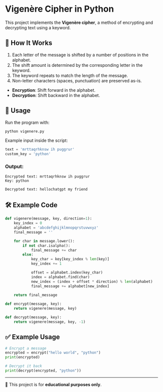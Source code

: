 # Vigenère Cipher in Python

This project implements the **Vigenère cipher**, a method of encrypting
and decrypting text using a keyword.

## 📖 How It Works

1.  Each letter of the message is shifted by a number of positions in
    the alphabet.
2.  The shift amount is determined by the corresponding letter in the
    keyword.
3.  The keyword repeats to match the length of the message.
4.  Non-letter characters (spaces, punctuation) are preserved as-is.

-   **Encryption**: Shift forward in the alphabet.
-   **Decryption**: Shift backward in the alphabet.

## 🚀 Usage

Run the program with:

``` bash
python vigenere.py
```

Example input inside the script:

``` python
text = 'mrttaqrhknsw ih puggrur'
custom_key = 'python'
```

### Output:

    Encrypted text: mrttaqrhknsw ih puggrur
    Key: python

    Decrypted text: hellochatgpt my friend

## 🛠 Example Code

``` python
def vigenere(message, key, direction=1):
    key_index = 0
    alphabet = 'abcdefghijklmnopqrstuvwxyz'
    final_message = ''

    for char in message.lower():
        if not char.isalpha():
            final_message += char
        else:
            key_char = key[key_index % len(key)]
            key_index += 1

            offset = alphabet.index(key_char)
            index = alphabet.find(char)
            new_index = (index + offset * direction) % len(alphabet)
            final_message += alphabet[new_index]
    
    return final_message

def encrypt(message, key):
    return vigenere(message, key)

def decrypt(message, key):
    return vigenere(message, key, -1)
```

## ✅ Example Usage

``` python
# Encrypt a message
encrypted = encrypt("hello world", "python")
print(encrypted)

# Decrypt it back
print(decrypt(encrypted, "python"))
```

------------------------------------------------------------------------

📌 This project is for **educational purposes only**.

